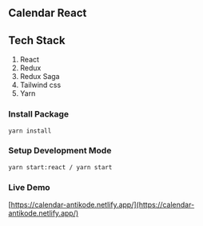 ## Calendar React

## Tech Stack

1. React
1. Redux 
1. Redux Saga
1. Tailwind css
1. Yarn

### Install Package

```
yarn install
```

### Setup Development Mode

```
yarn start:react / yarn start
```

### Live Demo

[https://calendar-antikode.netlify.app/](https://calendar-antikode.netlify.app/)

